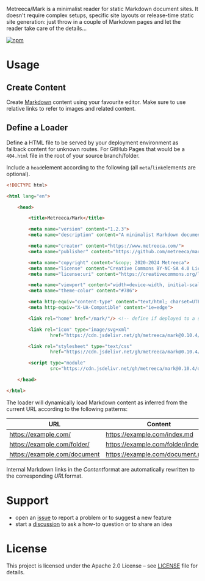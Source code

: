 Metreeca/Mark is a minimalist reader for static Markdown document sites. It doesn't require complex setups, specific
site layouts or release-time static site generation: just throw in a couple of Markdown pages and let the reader take
care of the details…

[![npm](https://img.shields.io/npm/v/@metreeca/mark)](https://www.npmjs.com/package/@metreeca/mark)

# Usage

## Create Content

Create [Markdown](./sampler/) content using your favourite editor. Make sure to use relative links to refer to images
and related content.

## Define a Loader

Define a HTML file to be served by your deployment environment as fallback content for unknown routes. For GitHub Pages
that would be a `404.html` file in the root of your source branch/folder.

Include a `head`element according to the following (all `meta`/`link`elements are optional).

```html
<!DOCTYPE html>

<html lang="en">

    <head>

        <title>Metreeca/Mark</title>

        <meta name="version" content="1.2.3">
        <meta name="description" content="A minimalist Markdown document reader">

        <meta name="creator" content="https://www.metreeca.com/">
        <meta name="publisher" content="https://github.com/metreeca/mark">

        <meta name="copyright" content="&copy; 2020-2024 Metreeca">
        <meta name="license" content="Creative Commons BY-NC-SA 4.0 License">
        <meta name="license:uri" content="https://creativecommons.org/licenses/by-nc-sa/4.0/">

        <meta name="viewport" content="width=device-width, initial-scale=1.0">
        <meta name="theme-color" content="#786">

        <meta http-equiv="content-type" content="text/html; charset=UTF-8">
        <meta http-equiv="X-UA-Compatible" content="ie=edge">

        <link rel="home" href="/mark/"/> <!-- define if deployed to a subfolder -->

        <link rel="icon" type="image/svg+xml"
                href="https://cdn.jsdelivr.net/gh/metreeca/mark@0.10.4/dist/index.svg"/>

        <link rel="stylesheet" type="text/css"
                href="https://cdn.jsdelivr.net/gh/metreeca/mark@0.10.4/dist/index.css">

        <script type="module"
                src="https://cdn.jsdelivr.net/gh/metreeca/mark@0.10.4/dist/index.js"></script>

    </head>

</html>
```

The loader will dynamically load Markdown content as inferred from the current URL according to the following patterns:

| URL						                    | Content							                      |
|------------------------------|-------------------------------------|
| https://example.com/		       | https://example.com/index.md		      |
| https://example.com/folder/  | https://example.com/folder/index.md |
| https://example.com/document | https://example.com/document.md	    |

Internal Markdown links in the *Content*format are automatically rewritten to the corresponding *URL*format.

# Support

- open an [issue](https://github.com/metreeca/mark/issues) to report a problem or to suggest a new feature
- start a [discussion](https://github.com/metreeca/mark/discussions) to ask a how-to question or to share an idea

# License

This project is licensed under the Apache 2.0 License –
see [LICENSE](https://github.com/metreeca/mark/blob/main/LICENSE)
file for details.
